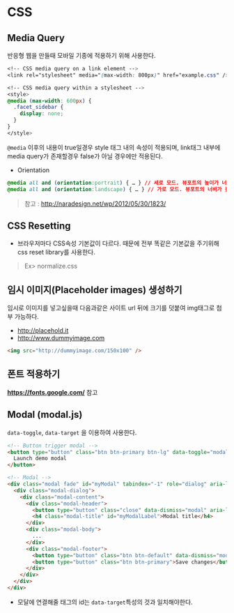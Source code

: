 # CSS

## Media Query
반응형 웹을 만들때 모바일 기종에 적용하기 위해 사용한다.

~~~css
<!-- CSS media query on a link element -->
<link rel="stylesheet" media="(max-width: 800px)" href="example.css" />

<!-- CSS media query within a stylesheet -->
<style>
@media (max-width: 600px) {
  .facet_sidebar {
    display: none;
  }
}
</style>
~~~

`@media` 이후의 내용이 true일경우 style 태그 내의 속성이 적용되며, 
link태그 내부에 media query가 존재할경우 false가 아닐 경우에만 적용된다.

* Orientation
~~~css
@media all and (orientation:portrait) { … } // 세로 모드. 뷰포트의 높이가 너비에 비해 상대적으로 크면 실행
@media all and (orientation:landscape) { … } // 가로 모드. 뷰포트의 너비가 높이에 비해 상대적으로 크면 실행
~~~
> 참고 : http://naradesign.net/wp/2012/05/30/1823/

## CSS Resetting
* 브라우저마다 CSS속성 기본값이 다르다. 때문에 전부 똑같은 기본값을 주기위해 css reset library를 사용한다.
>Ex> normalize.css

## 임시 이미지(Placeholder images) 생성하기
임시로 이미지를 넣고싶을때 다음과같은 사이트 url 뒤에 크기를 덧붙여 img태그로 첨부 가능하다.
* http://placehold.it
* http://www.dummyimage.com

```html
<img src="http://dummyimage.com/150x100" />
```

## 폰트 적용하기
**https://fonts.google.com/** 참고

## Modal (modal.js)
`data-toggle`, `data-target` 을 이용하여 사용한다.
```html
<!-- Button trigger modal -->
<button type="button" class="btn btn-primary btn-lg" data-toggle="modal" data-target="#myModal">
  Launch demo modal
</button>

<!-- Modal -->
<div class="modal fade" id="myModal" tabindex="-1" role="dialog" aria-labelledby="myModalLabel" aria-hidden="true">
  <div class="modal-dialog">
    <div class="modal-content">
      <div class="modal-header">
        <button type="button" class="close" data-dismiss="modal" aria-label="Close"><span aria-hidden="true">&times;</span></button>
        <h4 class="modal-title" id="myModalLabel">Modal title</h4>
      </div>
      <div class="modal-body">
        ...
      </div>
      <div class="modal-footer">
        <button type="button" class="btn btn-default" data-dismiss="modal">Close</button>
        <button type="button" class="btn btn-primary">Save changes</button>
      </div>
    </div>
  </div>
</div>
```
* 모달에 연결해줄 태그의 id는 `data-target`특성의 것과 일치해야한다.